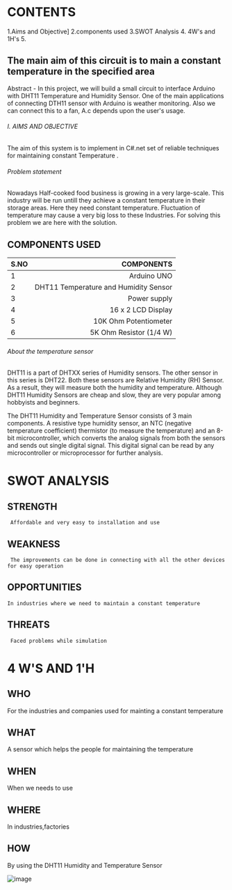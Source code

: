 # CONTENTS
1.Aims and Objective]
2.components used
3.SWOT Analysis
4. 4W's and 1H's
5.


## The main aim of this circuit is to main a constant temperature in the specified area

Abstract - In this project, we will build a small circuit to interface Arduino with DHT11 Temperature and Humidity Sensor. One of the main applications of connecting DTH11 sensor with Arduino is weather monitoring.
Also we can connect this to a fan, A.c depends upon the user's usage.

###### I. AIMS AND OBJECTIVE
The aim of this system is to implement in C#.net set of reliable techniques for maintaining constant Temperature .

###### Problem statement

Nowadays Half-cooked food business is growing in a very large-scale. This industry will be run untill they achieve a constant temperature in their storage areas.
Here they need constant temperature. Fluctuation of temperature may cause a very big loss to these Industries.
For solving this problem we are here with the solution.

## COMPONENTS USED
|S.NO|  COMPONENTS   |
|:----| ------------:|
|1|Arduino UNO|
|2|DHT11 Temperature and Humidity Sensor|  
|3|Power supply|  
|4|16 x 2 LCD Display|
|5|10K Ohm Potentiometer|  
|6|5K Ohm Resistor (1/4 W)| 

###### About the temperature sensor
DHT11 is a part of DHTXX series of Humidity sensors. The other sensor in this series is DHT22. Both these sensors are Relative Humidity (RH) Sensor. As a result, they will measure both the humidity and temperature. Although DHT11 Humidity Sensors are cheap and slow, they are very popular among hobbyists and beginners.

The DHT11 Humidity and Temperature Sensor consists of 3 main components. A resistive type humidity sensor, an NTC (negative temperature coefficient) thermistor (to measure the temperature) and an 8-bit microcontroller, which converts the analog signals from both the sensors and sends out single digital signal.
This digital signal can be read by any microcontroller or microprocessor for further analysis.

# SWOT ANALYSIS
## STRENGTH
     Affordable and very easy to installation and use
## WEAKNESS
     The improvements can be done in connecting with all the other devices for easy operation
## OPPORTUNITIES
    In industries where we need to maintain a constant temperature
## THREATS
     Faced problems while simulation

# 4 W'S AND 1'H
## WHO
   For the industries and companies used for mainting a constant temperature 
## WHAT
   A sensor which helps the people for maintaining the temperature
## WHEN
   When we needs to use
## WHERE
   In industries,factories
## HOW
   By using the DHT11 Humidity and Temperature Sensor


![image](https://www.google.com/imgres?imgurl=https%3A%2F%2Fwww.electronicscomp.com%2Fimage%2Fcache%2Fcatalog%2Fdht-11-sensor-module-india-800x800.jpg&imgrefurl=https%3A%2F%2Fwww.electronicscomp.com%2Fdht11-temprature-humidity-sensor-module-india&tbnid=E97vgOJdvVCiUM&vet=12ahUKEwiCuPaNhbf2AhUeKbcAHWIADKYQMygBegUIARDZAQ..i&docid=O4BExJg950ABOM&w=800&h=800&q=dht11%20humidity%20sensor&ved=2ahUKEwiCuPaNhbf2AhUeKbcAHWIADKYQMygBegUIARDZAQ)